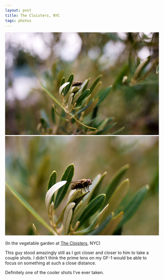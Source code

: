 ```yaml
---
layout: post
title: The Cloisters, NYC
tags: photos
---
```


<img src="/assets/img/2012-07-30_Fly1.jpg" title="Fly"/>

<img src="/assets/img/2012-07-30_Fly2.jpg" title="Close Up"/>

<p class="quote-source">
    (In the vegetable garden at <a target="_blank" title="The Cloisters -- wikipedia.org" href="https://en.
    wikipedia.org/wiki/The_Cloisters">The Cloisters</a>, NYC)
</p>

This guy stood amazingly still as I got closer and closer to him to take a couple shots.  I didn't think the prime lens on my GF-1 would be able to focus on something at such a close distance.

Definitely one of the cooler shots I’ve ever taken.